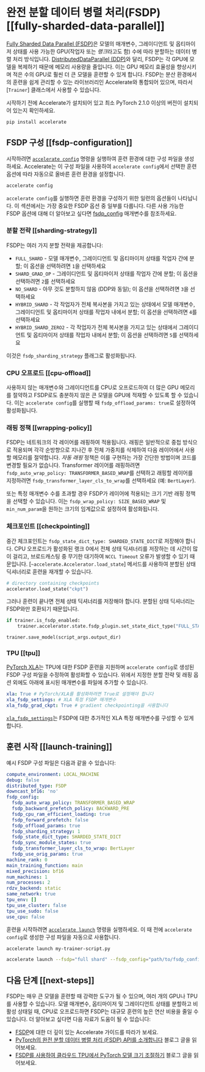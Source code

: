 <!--Copyright 2023 The HuggingFace Team. All rights reserved.

Licensed under the Apache License, Version 2.0 (the "License"); you may not use this file except in compliance with
the License. You may obtain a copy of the License at

http://www.apache.org/licenses/LICENSE-2.0

Unless required by applicable law or agreed to in writing, software distributed under the License is distributed on
an "AS IS" BASIS, WITHOUT WARRANTIES OR CONDITIONS OF ANY KIND, either express or implied. See the License for the
specific language governing permissions and limitations under the License.

⚠️ Note that this file is in Markdown but contain specific syntax for our doc-builder (similar to MDX) that may not be
rendered properly in your Markdown viewer.

-->

# 완전 분할 데이터 병렬 처리(FSDP) [[fully-sharded-data-parallel]]

[Fully Sharded Data Parallel (FSDP)](https://pytorch.org/blog/introducing-pytorch-fully-sharded-data-parallel-api/)은 모델의 매개변수, 그레이디언트 및 옵티마이저 상태를 사용 가능한 GPU(작업자 또는 *랭크*라고도 함) 수에 따라 분할하는 데이터 병렬 처리 방식입니다. [DistributedDataParallel (DDP)](https://pytorch.org/docs/stable/generated/torch.nn.parallel.DistributedDataParallel.html)와 달리, FSDP는 각 GPU에 모델을 복제하기 때문에 메모리 사용량을 줄입니다. 이는 GPU 메모리 효율성을 향상시키며 적은 수의 GPU로 훨씬 더 큰 모델을 훈련할 수 있게 합니다. FSDP는 분산 환경에서의 훈련을 쉽게 관리할 수 있는 라이브러리인 Accelerate와 통합되어 있으며, 따라서 [`Trainer`] 클래스에서 사용할 수 있습니다.

시작하기 전에 Accelerate가 설치되어 있고 최소 PyTorch 2.1.0 이상의 버전이 설치되어 있는지 확인하세요.

```bash
pip install accelerate
```

## FSDP 구성 [[fsdp-configuration]]

시작하려면 [`accelerate config`](https://huggingface.co/docs/accelerate/package_reference/cli#accelerate-config) 명령을 실행하여 훈련 환경에 대한 구성 파일을 생성하세요. Accelerate는 이 구성 파일을 사용하여 `accelerate config`에서 선택한 훈련 옵션에 따라 자동으로 올바른 훈련 환경을 설정합니다.

```bash
accelerate config
```

`accelerate config`를 실행하면 훈련 환경을 구성하기 위한 일련의 옵션들이 나타납니다. 이 섹션에서는 가장 중요한 FSDP 옵션 중 일부를 다룹니다. 다른 사용 가능한 FSDP 옵션에 대해 더 알아보고 싶다면 [fsdp_config](https://huggingface.co/docs/transformers/main_classes/trainer#transformers.TrainingArguments.fsdp_config) 매개변수를 참조하세요.

### 분할 전략 [[sharding-strategy]]

FSDP는 여러 가지 분할 전략을 제공합니다:

* `FULL_SHARD` - 모델 매개변수, 그레이디언트 및 옵티마이저 상태를 작업자 간에 분할; 이 옵션을 선택하려면 `1`을 선택하세요
* `SHARD_GRAD_OP` - 그레이디언트 및 옵티마이저 상태를 작업자 간에 분할; 이 옵션을 선택하려면 `2`를 선택하세요
* `NO_SHARD` - 아무 것도 분할하지 않음 (DDP와 동일); 이 옵션을 선택하려면 `3`을 선택하세요
* `HYBRID_SHARD` - 각 작업자가 전체 복사본을 가지고 있는 상태에서 모델 매개변수, 그레이디언트 및 옵티마이저 상태를 작업자 내에서 분할; 이 옵션을 선택하려면 `4`를 선택하세요
* `HYBRID_SHARD_ZERO2` - 각 작업자가 전체 복사본을 가지고 있는 상태에서 그레이디언트 및 옵티마이저 상태를 작업자 내에서 분할; 이 옵션을 선택하려면 `5`를 선택하세요

이것은 `fsdp_sharding_strategy` 플래그로 활성화됩니다.

### CPU 오프로드 [[cpu-offload]]

사용하지 않는 매개변수와 그레이디언트를 CPU로 오프로드하여 더 많은 GPU 메모리를 절약하고 FSDP로도 충분하지 않은 큰 모델을 GPU에 적재할 수 있도록 할 수 있습니다. 이는 `accelerate config`를 실행할 때 `fsdp_offload_params: true`로 설정하여 활성화됩니다.

### 래핑 정책 [[wrapping-policy]]

FSDP는 네트워크의 각 레이어를 래핑하여 적용됩니다. 래핑은 일반적으로 중첩 방식으로 적용되며 각각 순방향으로 지나간 후 전체 가중치를 삭제하여 다음 레이어에서 사용할 메모리를 절약합니다. *자동 래핑* 정책은 이를 구현하는 가장 간단한 방법이며 코드를 변경할 필요가 없습니다. Transformer 레이어를 래핑하려면 `fsdp_auto_wrap_policy: TRANSFORMER_BASED_WRAP`를 선택하고 래핑할 레이어를 지정하려면 `fsdp_transformer_layer_cls_to_wrap`를 선택하세요 (예: `BertLayer`).

또는 특정 매개변수 수를 초과할 경우 FSDP가 레이어에 적용되는 크기 기반 래핑 정책을 선택할 수 있습니다. 이는 `fsdp_wrap_policy: SIZE_BASED_WRAP` 및 `min_num_param`을 원하는 크기의 임계값으로 설정하여 활성화됩니다.

### 체크포인트 [[checkpointing]]

중간 체크포인트는 `fsdp_state_dict_type: SHARDED_STATE_DICT`로 저장해야 합니다. CPU 오프로드가 활성화된 랭크 0에서 전체 상태 딕셔너리를 저장하는 데 시간이 많이 걸리고, 브로드캐스팅 중 무기한 대기하여 `NCCL Timeout` 오류가 발생할 수 있기 때문입니다. [`~accelerate.Accelerator.load_state`] 메서드를 사용하여 분할된 상태 딕셔너리로 훈련을 재개할 수 있습니다.

```py
# directory containing checkpoints
accelerator.load_state("ckpt")
```

그러나 훈련이 끝나면 전체 상태 딕셔너리를 저장해야 합니다. 분할된 상태 딕셔너리는 FSDP와만 호환되기 때문입니다.

```py
if trainer.is_fsdp_enabled:
    trainer.accelerator.state.fsdp_plugin.set_state_dict_type("FULL_STATE_DICT")

trainer.save_model(script_args.output_dir)
```

### TPU [[tpu]]

[PyTorch XLA](https://pytorch.org/xla/release/2.1/index.html)는 TPU에 대한 FSDP 훈련을 지원하며 `accelerate config`로 생성된 FSDP 구성 파일을 수정하여 활성화할 수 있습니다. 위에서 지정한 분할 전략 및 래핑 옵션 외에도 아래에 표시된 매개변수를 파일에 추가할 수 있습니다.

```yaml
xla: True # PyTorch/XLA를 활성화하려면 True로 설정해야 합니다
xla_fsdp_settings: # XLA 특정 FSDP 매개변수
xla_fsdp_grad_ckpt: True # gradient checkpointing을 사용합니다
```

[`xla_fsdp_settings`](https://github.com/pytorch/xla/blob/2e6e183e0724818f137c8135b34ef273dea33318/torch_xla/distributed/fsdp/xla_fully_sharded_data_parallel.py#L128)는 FSDP에 대한 추가적인 XLA 특정 매개변수를 구성할 수 있게 합니다.

## 훈련 시작 [[launch-training]]

예시 FSDP 구성 파일은 다음과 같을 수 있습니다:

```yaml
compute_environment: LOCAL_MACHINE
debug: false
distributed_type: FSDP
downcast_bf16: 'no'
fsdp_config:
  fsdp_auto_wrap_policy: TRANSFORMER_BASED_WRAP
  fsdp_backward_prefetch_policy: BACKWARD_PRE
  fsdp_cpu_ram_efficient_loading: true
  fsdp_forward_prefetch: false
  fsdp_offload_params: true
  fsdp_sharding_strategy: 1
  fsdp_state_dict_type: SHARDED_STATE_DICT
  fsdp_sync_module_states: true
  fsdp_transformer_layer_cls_to_wrap: BertLayer
  fsdp_use_orig_params: true
machine_rank: 0
main_training_function: main
mixed_precision: bf16
num_machines: 1
num_processes: 2
rdzv_backend: static
same_network: true
tpu_env: []
tpu_use_cluster: false
tpu_use_sudo: false
use_cpu: false
```

훈련을 시작하려면 [`accelerate launch`](https://huggingface.co/docs/accelerate/package_reference/cli#accelerate-launch) 명령을 실행하세요. 이 때 전에 `accelerate config`로 생성한 구성 파일을 자동으로 사용합니다.

```bash
accelerate launch my-trainer-script.py
```

```bash
accelerate launch --fsdp="full shard" --fsdp_config="path/to/fsdp_config/ my-trainer-script.py
```

## 다음 단계 [[next-steps]]

FSDP는 매우 큰 모델을 훈련할 때 강력한 도구가 될 수 있으며, 여러 개의 GPU나 TPU를 사용할 수 있습니다. 모델 매개변수, 옵티마이저 및 그레이디언트 상태를 분할하고 비활성 상태일 때, CPU로 오프로드하면 FSDP는 대규모 훈련의 높은 연산 비용을 줄일 수 있습니다. 더 알아보고 싶다면 다음 자료가 도움이 될 수 있습니다:

* [FSDP](https://huggingface.co/docs/accelerate/usage_guides/fsdp)에 대한 더 깊이 있는 Accelerate 가이드를 따라가 보세요.
* [PyTorch의 완전 분할 데이터 병렬 처리 (FSDP) API를 소개합니다](https://pytorch.org/blog/introducing-pytorch-fully-sharded-data-parallel-api/) 블로그 글을 읽어보세요.
* [FSDP를 사용하여 클라우드 TPU에서 PyTorch 모델 크기 조절하기](https://pytorch.org/blog/scaling-pytorch-models-on-cloud-tpus-with-fsdp/) 블로그 글을 읽어보세요.

